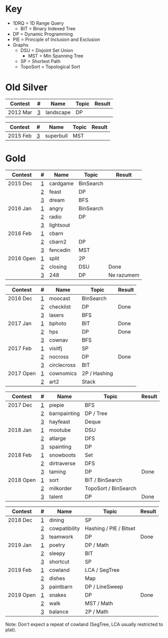# Key

 * 1DRQ = 1D Range Query
 	* BIT = Binary Indexed Tree
 * DP = Dynamic Programming
 * PIE = Principle of Inclusion and Exclusion
 * Graphs
 	* DSU = Disjoint Set Union
 		* MST = Min Spanning Tree
 	* SP = Shortest Path
 	* TopoSort = Topological Sort

# Old Silver

| Contest   | #                                                              | Name          | Topic                            | Result |
| --------- | -------------------------------------------------------------- | ------------- | -------------------------------- | ------ |
| 2012 Mar  | [3](http://www.usaco.org/index.php?page=viewproblem2&cpid=126) | landscape     | DP                               |    |

| Contest   | #                                                              | Name          | Topic                            | Result |
| --------- | -------------------------------------------------------------- | ------------- | -------------------------------- | ------ |
| 2015 Feb  | [3](http://www.usaco.org/index.php?page=viewproblem2&cpid=531) | superbull     | MST                              |    |

# Gold

| Contest   | #                                                              | Name          | Topic                            | Result |
| --------- | -------------------------------------------------------------- | ------------- | -------------------------------- | ------ |
| 2015 Dec  | [1](http://www.usaco.org/index.php?page=viewproblem2&cpid=573) | cardgame      | BinSearch                        |    |
|           | [2](http://www.usaco.org/index.php?page=viewproblem2&cpid=574) | feast         | DP                               |    |
|           | [3](http://www.usaco.org/index.php?page=viewproblem2&cpid=575) | dream         | BFS                              |    |
| 2016 Jan  | [1](http://www.usaco.org/index.php?page=viewproblem2&cpid=597) | angry         | BinSearch                        |    |
|           | [2](http://www.usaco.org/index.php?page=viewproblem2&cpid=598) | radio         | DP                               |    |
|           | [3](http://www.usaco.org/index.php?page=viewproblem2&cpid=599) | lightsout     |                                  |    |
| 2016 Feb  | [1](http://www.usaco.org/index.php?page=viewproblem2&cpid=621) | cbarn         |                                  |    |
|           | [2](http://www.usaco.org/index.php?page=viewproblem2&cpid=622) | cbarn2        | DP                               |    |
|           | [3](http://www.usaco.org/index.php?page=viewproblem2&cpid=623) | fencedin      | MST                              |    |
| 2016 Open | [1](http://www.usaco.org/index.php?page=viewproblem2&cpid=645) | split         | 2P                               |    |
|           | [2](http://www.usaco.org/index.php?page=viewproblem2&cpid=646) | closing       | DSU                              |  Done  |
|           | [3](http://www.usaco.org/index.php?page=viewproblem2&cpid=647) | 248           | DP                               |  Ne razumem  |

| Contest   | #                                                              | Name          | Topic                            | Result |
| --------- | -------------------------------------------------------------- | ------------- | -------------------------------- | ------ |
| 2016 Dec  | [1](http://www.usaco.org/index.php?page=viewproblem2&cpid=669) | moocast       | BinSearch                        |    |
|           | [2](http://www.usaco.org/index.php?page=viewproblem2&cpid=670) | checklist     | DP                               |  Done  |
|           | [3](http://www.usaco.org/index.php?page=viewproblem2&cpid=671) | lasers        | BFS                              |    |
| 2017 Jan  | [1](http://www.usaco.org/index.php?page=viewproblem2&cpid=693) | bphoto        | BIT                              |  Done  |
|           | [2](http://www.usaco.org/index.php?page=viewproblem2&cpid=694) | hps           | DP                               |  Done  |
|           | [3](http://www.usaco.org/index.php?page=viewproblem2&cpid=695) | cownav        | BFS                              |    |
| 2017 Feb  | [1](http://www.usaco.org/index.php?page=viewproblem2&cpid=717) | visitfj       | SP                               |    |
|           | [2](http://www.usaco.org/index.php?page=viewproblem2&cpid=718) | nocross       | DP                               |  Done  |
|           | [3](http://www.usaco.org/index.php?page=viewproblem2&cpid=719) | circlecross   | BIT                              |    |
| 2017 Open | [1](http://www.usaco.org/index.php?page=viewproblem2&cpid=741) | cownomics     | 2P / Hashing                     |    |
|           | [2](http://www.usaco.org/index.php?page=viewproblem2&cpid=743) | art2          | Stack                            |    |

| Contest   | #                                                              | Name          | Topic                            | Result |
| --------- | -------------------------------------------------------------- | ------------- | -------------------------------- | ------ |
| 2017 Dec  | [1](http://www.usaco.org/index.php?page=viewproblem2&cpid=765) | piepie        | BFS                              |    |
|           | [2](http://www.usaco.org/index.php?page=viewproblem2&cpid=766) | barnpainting  | DP / Tree                        |    |
|           | [3](http://www.usaco.org/index.php?page=viewproblem2&cpid=767) | hayfeast      | Deque                            |    |
| 2018 Jan  | [1](http://www.usaco.org/index.php?page=viewproblem2&cpid=789) | mootube       | DSU                              |    |
|           | [2](http://www.usaco.org/index.php?page=viewproblem2&cpid=790) | atlarge       | DFS                              |    |
|           | [3](http://www.usaco.org/index.php?page=viewproblem2&cpid=791) | spainting     | DP                               |    |
| 2018 Feb  | [1](http://www.usaco.org/index.php?page=viewproblem&cpid=801)  | snowboots     | Set                              |    |
|           | [2](http://www.usaco.org/index.php?page=viewproblem&cpid=802)  | dirtraverse   | DFS                              |    |
|           | [3](http://www.usaco.org/index.php?page=viewproblem&cpid=803)  | taming        | DP                               |  Done  |
| 2018 Open | [1](http://www.usaco.org/index.php?page=viewproblem2&cpid=837) | sort          | BIT / BinSearch                  |    |
|           | [2](http://www.usaco.org/index.php?page=viewproblem2&cpid=838) | milkorder     | TopoSort / BinSearch             |    |
|           | [3](http://www.usaco.org/index.php?page=viewproblem2&cpid=839) | talent        | DP                               |  Done  |

| Contest   | #                                                              | Name          | Topic                            | Result |
| --------- | -------------------------------------------------------------- | ------------- | -------------------------------- | ------ |
| 2018 Dec  | [1](http://www.usaco.org/index.php?page=viewproblem2&cpid=861) | dining        | SP                               |    |
|           | [2](http://www.usaco.org/index.php?page=viewproblem2&cpid=862) | cowpatibility | Hashing / PIE / Bitset           |    |
|           | [3](http://www.usaco.org/index.php?page=viewproblem2&cpid=863) | teamwork      | DP                               |  Done  |
| 2019 Jan  | [1](http://www.usaco.org/index.php?page=viewproblem2&cpid=897) | poetry        | DP / Math                        |        |
|           | [2](http://www.usaco.org/index.php?page=viewproblem2&cpid=898) | sleepy        | BIT                              |        |
|           | [3](http://www.usaco.org/index.php?page=viewproblem2&cpid=899) | shortcut      | SP                               |        |
| 2019 Feb  | [1](http://www.usaco.org/index.php?page=viewproblem2&cpid=921) | cowland       | LCA / SegTree                    |    |
|           | [2](http://www.usaco.org/index.php?page=viewproblem2&cpid=922) | dishes        | Map                              |    |
|           | [3](http://www.usaco.org/index.php?page=viewproblem2&cpid=923) | paintbarn     | DP / LineSweep                   |    |
| 2019 Open | [1](http://www.usaco.org/index.php?page=viewproblem2&cpid=945) | snakes        | DP                               |  Done  |
|           | [2](http://www.usaco.org/index.php?page=viewproblem2&cpid=946) | walk          | MST / Math                       |    |
|           | [3](http://www.usaco.org/index.php?page=viewproblem2&cpid=947) | balance       | 2P / Math                        |    |

Note: Don't expect a repeat of cowland (SegTree, LCA usually restricted to plat).
